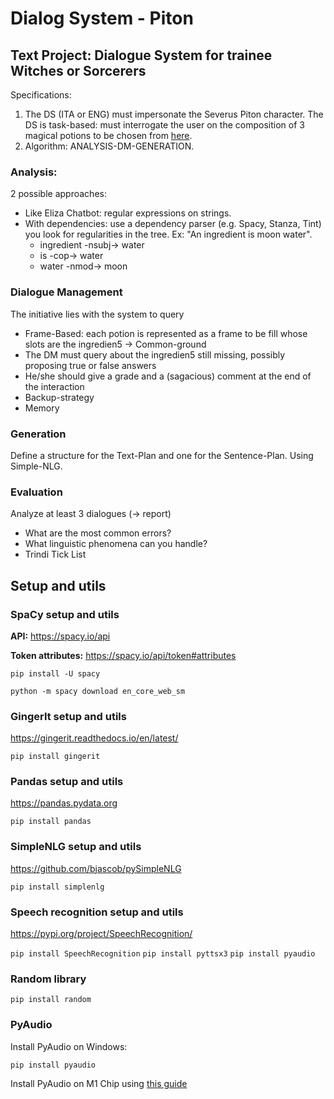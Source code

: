 # Dialog System - Piton

## Text Project: Dialogue System for trainee Witches or Sorcerers 
Specifications:
1. The DS (ITA or ENG) must impersonate the Severus Piton character. 
The DS is task-based: must interrogate the user on the composition of 3 magical potions to be chosen from [here](https://www.potterpedia.it/?speciale=elenco&categoria=Pozioni).
2. Algorithm: ANALYSIS-DM-GENERATION.

### Analysis: 
2 possible approaches:
- Like Eliza Chatbot: regular expressions on strings.
- With dependencies: use a dependency parser (e.g. Spacy, Stanza, Tint) you look for regularities in the tree. 
Ex: "An ingredient is moon water". 
    - ingredient -nsubj-> water
    - is -cop-> water
    - water -nmod-> moon

### Dialogue Management
The initiative lies with the system to query
- Frame-Based: each potion is represented as a frame to be fill whose slots are the ingredien5 -> Common-ground
- The DM must query about the ingredien5 still missing, possibly proposing true or false answers
- He/she should give a grade and a (sagacious) comment at the end of the interaction
- Backup-strategy
- Memory

### Generation
Define a structure for the Text-Plan and one for the Sentence-Plan. 
Using Simple-NLG. 


### Evaluation 
Analyze at least 3 dialogues (-> report)
- What are the most common errors?
- What linguistic phenomena can you handle?
- Trindi Tick List

## Setup and utils 
### SpaCy setup and utils

**API:** 
https://spacy.io/api

**Token attributes:** 
https://spacy.io/api/token#attributes

`pip install -U spacy`

`python -m spacy download en_core_web_sm`

### GingerIt setup and utils

https://gingerit.readthedocs.io/en/latest/

`pip install gingerit`

### Pandas setup and utils

https://pandas.pydata.org

`pip install pandas`

### SimpleNLG setup and utils

https://github.com/bjascob/pySimpleNLG

`pip install simplenlg`

### Speech recognition setup and utils

https://pypi.org/project/SpeechRecognition/

`pip install SpeechRecognition`
`pip install pyttsx3`
`pip install pyaudio`

### Random library

`pip install random`

### PyAudio

Install PyAudio on Windows:

`pip install pyaudio`

Install PyAudio on M1 Chip using [this guide](https://stackoverflow.com/questions/68251169/unable-to-install-pyaudio-on-m1-mac-portaudio-already-installed)
